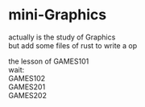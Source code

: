 # mini-Graphics  
actually is the study of Graphics  
but add some files of rust to write a op


the lesson of GAMES101  
wait:  
GAMES102  
GAMES201  
GAMES202  

